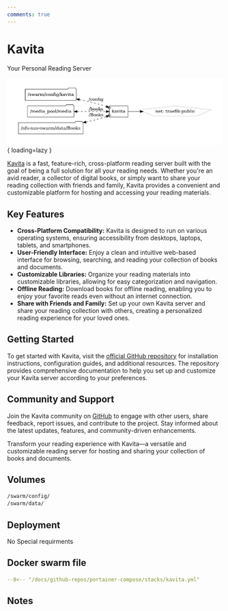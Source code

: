 ```yaml
---
comments: true
---
```


# Kavita

Your Personal Reading Server

![kavita diagram](../assets/diagrams/kavita.png){ loading=lazy }

[Kavita](https://github.com/ankit-patil/kavita) is a fast, feature-rich, cross-platform reading server built with the goal of being a full solution for all your reading needs. Whether you're an avid reader, a collector of digital books, or simply want to share your reading collection with friends and family, Kavita provides a convenient and customizable platform for hosting and accessing your reading materials.

## Key Features

- **Cross-Platform Compatibility:** Kavita is designed to run on various operating systems, ensuring accessibility from desktops, laptops, tablets, and smartphones.
- **User-Friendly Interface:** Enjoy a clean and intuitive web-based interface for browsing, searching, and reading your collection of books and documents.
- **Customizable Libraries:** Organize your reading materials into customizable libraries, allowing for easy categorization and navigation.
- **Offline Reading:** Download books for offline reading, enabling you to enjoy your favorite reads even without an internet connection.
- **Share with Friends and Family:** Set up your own Kavita server and share your reading collection with others, creating a personalized reading experience for your loved ones.

## Getting Started

To get started with Kavita, visit the [official GitHub repository](https://github.com/ankit-patil/kavita) for installation instructions, configuration guides, and additional resources. The repository provides comprehensive documentation to help you set up and customize your Kavita server according to your preferences.

## Community and Support

Join the Kavita community on [GitHub](https://github.com/ankit-patil/kavita) to engage with other users, share feedback, report issues, and contribute to the project. Stay informed about the latest updates, features, and community-driven enhancements.

Transform your reading experience with Kavita—a versatile and customizable reading server for hosting and sharing your collection of books and documents.


## Volumes

```bash
/swarm/config/
/swarm/data/
```

## Deployment
No Special requirments

## Docker swarm file
``` yaml linenums="1" 
--8<-- "/docs/github-repos/portainer-compose/stacks/kavita.yml"
```

## Notes

